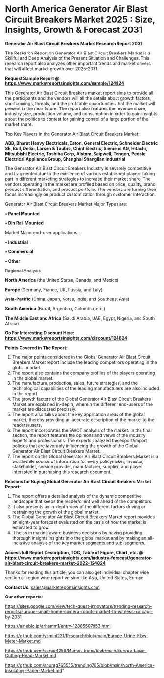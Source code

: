# North America Generator Air Blast Circuit Breakers Market 2025 : Size, Insights, Growth & Forecast 2031

<strong>Generator Air Blast Circuit Breakers Market Research Report 2031</strong>

The Research Report on Generator Air Blast Circuit Breakers Market is a Skillful and Deep Analysis of the Present Situation and Challenges. This research report also analyzes other important trends and market drivers that will affect market growth over 2025-2031.

<strong>Request Sample Report @ <a href=https://www.marketreportsinsights.com/sample/124824>https://www.marketreportsinsights.com/sample/124824</a></strong>

This Generator Air Blast Circuit Breakers market report aims to provide all the participants and the vendors will all the details about growth factors, shortcomings, threats, and the profitable opportunities that the market will present in the near future. The report also features the revenue share, industry size, production volume, and consumption in order to gain insights about the politics to contest for gaining control of a large portion of the market share.

Top Key Players in the Generator Air Blast Circuit Breakers Market:

<strong>ABB, Bharat Heavy Electricals, Eaton, General Electric, Schneider Electric SE, Bull, Delixi, Larsen & Toubro, Chint Electric, Siemens AG, Hitachi, Mitsubishi Electric, Toshiba Corp, Alstom, Saipwell, Tengen, People Electrical Appliance Group, Shanghai Shanglian Industrial</strong>

The Generator Air Blast Circuit Breakers Industry is severely competitive and fragmented due to the existence of various established players taking part in different marketing strategies to increase their market share. The vendors operating in the market are profiled based on price, quality, brand, product differentiation, and product portfolio. The vendors are turning their focus increasingly on product customization through customer interaction.

Generator Air Blast Circuit Breakers Market Major Types are:

<strong>• Panel Mounted

• Din Rail Mounted</strong>

Market Major end-user applications :

<strong>• Industrial

• Commercial

• Other</strong>

Regional Analysis

</u><strong><b>North America</b></strong> (the United States, Canada, and Mexico)

<strong><b>Europe </b></strong>(Germany, France, UK, Russia, and Italy)

<strong><b>Asia-Pacific</b></strong> (China, Japan, Korea, India, and Southeast Asia)

<strong><b>South America</b></strong> (Brazil, Argentina, Colombia, etc.)

<strong><b>The Middle East and Africa</b></strong> (Saudi Arabia, UAE, Egypt, Nigeria, and South Africa)

<strong>Go For Interesting Discount Here: <a href=https://www.marketreportsinsights.com/discount/124824>https://www.marketreportsinsights.com/discount/124824</a></strong>

<strong>Points Covered in The Report:</strong>
<ol>
  <li>The major points considered in the Global Generator Air Blast Circuit Breakers Market report include the leading competitors operating in the global market.</li>
  <li>The report also contains the company profiles of the players operating in the global market.</li>
  <li>The manufacture, production, sales, future strategies, and the technological capabilities of the leading manufacturers are also included in the report.</li>
  <li>The growth factors of the Global Generator Air Blast Circuit Breakers Market are explained in-depth, wherein the different end-users of the market are discussed precisely.</li>
  <li>The report also talks about the key application areas of the global market, thereby providing an accurate description of the market to the readers/users.</li>
  <li>The report incorporates the SWOT analysis of the market. In the final section, the report features the opinions and views of the industry experts and professionals. The experts analyzed the export/import policies that are favorably influencing the growth of the Global Generator Air Blast Circuit Breakers Market.</li>
  <li>The report on the Global Generator Air Blast Circuit Breakers Market is a worthwhile source of information for every policymaker, investor, stakeholder, service provider, manufacturer, supplier, and player interested in purchasing this research document.</li>
</ol>
<strong>Reasons for Buying Global Generator Air Blast Circuit Breakers Market Report:</strong>

<ol>
  <li>The report offers a detailed analysis of the dynamic competitive landscape that keeps the reader/client well ahead of the competitors.</li>
  <li>It also presents an in-depth view of the different factors driving or restraining the growth of the global market.</li>
  <li>The Global Generator Air Blast Circuit Breakers Market report provides an eight-year forecast evaluated on the basis of how the market is estimated to grow.</li>
  <li>It helps in making aware business decisions by having providing thorough insights insights into the global market and by making an all-inclusive analysis of the key market segments and sub-segments.</li>
</ol>
<strong>Access full Report Description, TOC, Table of Figure, Chart, etc. @ <a href=https://www.marketreportsinsights.com/industry-forecast/generator-air-blast-circuit-breakers-market-2022-124824>https://www.marketreportsinsights.com/industry-forecast/generator-air-blast-circuit-breakers-market-2022-124824</a></strong>


Thanks for reading this article; you can also get individual chapter wise section or region wise report version like Asia, United States, Europe.

<strong>Contact Us:</strong>
sales@marketreportsinsights.com

<strong>Our other reports:</strong>

<a href=https://sites.google.com/view/tech-quest-innovators/trending-research-reports/europe-smart-home-camera-robots-market-to-witness-xx-cagr-by-2031>https://sites.google.com/view/tech-quest-innovators/trending-research-reports/europe-smart-home-camera-robots-market-to-witness-xx-cagr-by-2031</a>

<a href=https://ameblo.jp/arhamm1/entry-12885507953.html>https://ameblo.jp/arhamm1/entry-12885507953.html</a>

<a href=https://github.com/yamini231/Research/blob/main/Europe-Urine-Flow-Meter-Market.md>https://github.com/yamini231/Research/blob/main/Europe-Urine-Flow-Meter-Market.md</a>

<a href=https://github.com/cargo4256/Market-trend/blob/main/Europe-Laser-Cutting-Head-Market.md>https://github.com/cargo4256/Market-trend/blob/main/Europe-Laser-Cutting-Head-Market.md</a>

<a href=https://github.com/anurag765555/trending765/blob/main/North-America-Insulating-Paper-Market.md>https://github.com/anurag765555/trending765/blob/main/North-America-Insulating-Paper-Market.md</a>"
